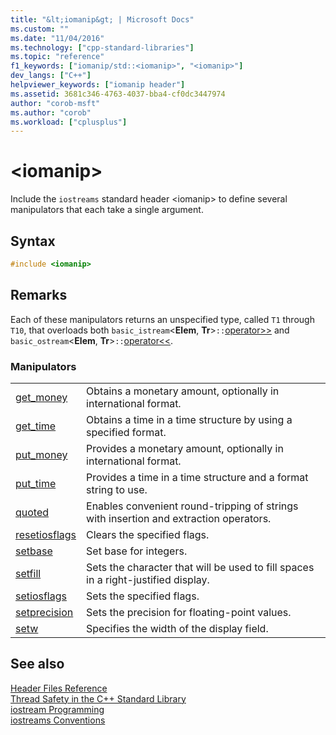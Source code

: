 ```yaml
---
title: "&lt;iomanip&gt; | Microsoft Docs"
ms.custom: ""
ms.date: "11/04/2016"
ms.technology: ["cpp-standard-libraries"]
ms.topic: "reference"
f1_keywords: ["iomanip/std::<iomanip>", "<iomanip>"]
dev_langs: ["C++"]
helpviewer_keywords: ["iomanip header"]
ms.assetid: 3681c346-4763-4037-bba4-cf0dc3447974
author: "corob-msft"
ms.author: "corob"
ms.workload: ["cplusplus"]
---
```

# &lt;iomanip&gt;

Include the `iostreams` standard header \<iomanip> to define several manipulators that each take a single argument.

## Syntax

```cpp
#include <iomanip>

```

## Remarks

Each of these manipulators returns an unspecified type, called `T1` through `T10`, that overloads both `basic_istream`\<**Elem**, **Tr**>`::`[operator>>](../standard-library/istream-operators.md#op_gt_gt) and `basic_ostream`\<**Elem**, **Tr**>`::`[operator<<](../standard-library/ostream-operators.md#op_lt_lt).

### Manipulators

|||
|-|-|
|[get_money](../standard-library/iomanip-functions.md#iomanip_get_money)|Obtains a monetary amount, optionally in international format.|
|[get_time](../standard-library/iomanip-functions.md#iomanip_get_time)|Obtains a time in a time structure by using a specified format.|
|[put_money](../standard-library/iomanip-functions.md#iomanip_put_money)|Provides a monetary amount, optionally in international format.|
|[put_time](../standard-library/iomanip-functions.md#iomanip_put_time)|Provides a time in a time structure and a format string to use.|
|[quoted](../standard-library/iomanip-functions.md#quoted)|Enables convenient round-tripping of strings with insertion and extraction operators.|
|[resetiosflags](../standard-library/iomanip-functions.md#resetiosflags)|Clears the specified flags.|
|[setbase](../standard-library/iomanip-functions.md#setbase)|Set base for integers.|
|[setfill](../standard-library/iomanip-functions.md#setfill)|Sets the character that will be used to fill spaces in a right-justified display.|
|[setiosflags](../standard-library/iomanip-functions.md#setiosflags)|Sets the specified flags.|
|[setprecision](../standard-library/iomanip-functions.md#setprecision)|Sets the precision for floating-point values.|
|[setw](../standard-library/iomanip-functions.md#setw)|Specifies the width of the display field.|

## See also

[Header Files Reference](../standard-library/cpp-standard-library-header-files.md)<br/>
[Thread Safety in the C++ Standard Library](../standard-library/thread-safety-in-the-cpp-standard-library.md)<br/>
[iostream Programming](../standard-library/iostream-programming.md)<br/>
[iostreams Conventions](../standard-library/iostreams-conventions.md)<br/>
